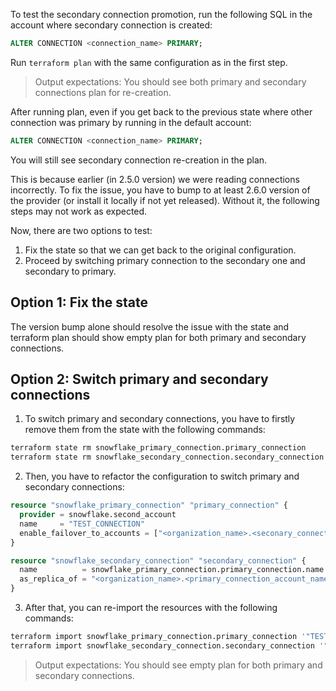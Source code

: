 To test the secondary connection promotion, run the following SQL in the account where secondary connection is created:
```sql
ALTER CONNECTION <connection_name> PRIMARY;
```

Run `terraform plan` with the same configuration as in the first step.

> Output expectations: You should see both primary and secondary connections plan for re-creation.

After running plan, even if you get back to the previous state where other connection was primary by running in the default account:
```sql
ALTER CONNECTION <connection_name> PRIMARY;
```
You will still see secondary connection re-creation in the plan.

This is because earlier (in 2.5.0 version) we were reading connections incorrectly. 
To fix the issue, you have to bump to at least 2.6.0 version of the provider (or install it locally if not yet released).
Without it, the following steps may not work as expected.

Now, there are two options to test:
1. Fix the state so that we can get back to the original configuration.
2. Proceed by switching primary connection to the secondary one and secondary to primary.

## Option 1: Fix the state

The version bump alone should resolve the issue with the state and terraform plan should show empty plan for both primary and secondary connections.

## Option 2: Switch primary and secondary connections

1. To switch primary and secondary connections, you have to firstly remove them from the state with the following commands:

```bash
terraform state rm snowflake_primary_connection.primary_connection
terraform state rm snowflake_secondary_connection.secondary_connection
```

2. Then, you have to refactor the configuration to switch primary and secondary connections:

```terraform
resource "snowflake_primary_connection" "primary_connection" {
  provider = snowflake.second_account
  name     = "TEST_CONNECTION"
  enable_failover_to_accounts = ["<organization_name>.<seconary_connection_account_name>"]
}

resource "snowflake_secondary_connection" "secondary_connection" {
  name          = snowflake_primary_connection.primary_connection.name
  as_replica_of = "<organization_name>.<primary_connection_account_name>.${snowflake_primary_connection.primary_connection.name}"
}
```

3. After that, you can re-import the resources with the following commands:

```bash
terraform import snowflake_primary_connection.primary_connection '"TEST_CONNECTION"'
terraform import snowflake_secondary_connection.secondary_connection '"TEST_CONNECTION"'
```

> Output expectations: You should see empty plan for both primary and secondary connections.
